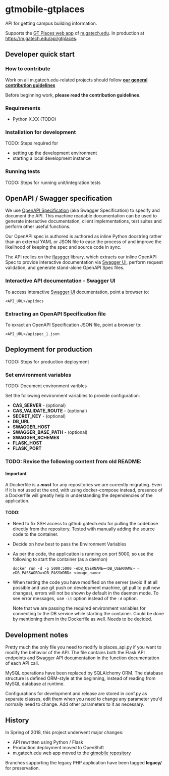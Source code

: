 # gtmobile-gtplaces

API for getting campus building information.

Supports the [GT Places web app](https://github.gatech.edu/gtjourney/gtmobile)
of [m.gatech.edu](https://m.gatech.edu).
In production at https://m.gatech.edu/api/gtplaces.

## Developer quick start

### How to contribute

Work on all m.gatech.edu-related projects should follow
**[our general contribution guidelines](https://github.gatech.edu/gtjourney/gtmobile/blob/master/CONTRIBUTING.md)**

Before beginning work, **please read the contribution guidelines**.

### Requirements

- Python X.XX (TODO)

### Installation for development

TODO: Steps required for
 * setting up the development environment
 * starting a local development instance

### Running tests

TODO: Steps for running unit/integration tests

## OpenAPI / Swagger specification

We use [OpenAPI Specification](https://github.com/OAI/OpenAPI-Specification)
(aka Swagger Specification) to specify and document the API.
This machine readable documentation can be used to generate interactive
documentation, client implementations, test suites and perform other
useful functions.

Our OpenAPI spec is authored is authored as inline Python docstring rather
than an external YAML or JSON file to ease the process of and improve the
 likelihood of keeping the spec and source code in sync.

The API reclies on the [flasgger](https://github.com/rochacbruno/flasgger)
library, which extracts our inline OpenAPI Spec to provide interactive
documentation via [Swagger UI](https://swagger.io/swagger-ui/),
perform request validation, and generate stand-alone OpenAPI Spec files.

### Interactive API documentation - Swagger UI

To access interactive [Swagger UI](https://swagger.io/swagger-ui/)
documentation, point a browser to:
```
<API_URL>/apidocs
```

### Extracting an OpenAPI Specification file

To exract an OpenAPI Specification JSON file, point a browser to:
```
<API_URL>/apispec_1.json
```

## Deployment for production

TODO: Steps for production deployment

### Set environment variables
 TODO: Document environment varibles
 
Set the following environment variables to provide configuration:
- **CAS_SERVER** - (optional)
- **CAS_VALIDATE_ROUTE** - (optional)
- **SECRET_KEY** - (optional)
- **DB_URL**
- **SWAGGER_HOST**
- **SWAGGER_BASE_PATH** - (optional)
- **SWAGGER_SCHEMES**
- **FLASK_HOST**
- **FLASK_PORT**

### TODO: Revise the following content from old README:

#### Important
A Dockerfile is a **_must_** for any repositories we are currently migrating. Even if it is not used at the end, with using docker-compose instead, presence of a Dockerfile will greatly help in understanding the dependencies of the application.

#### TODO:
  * Need to fix SSH access to github.gatech.edu for pulling the codebase directly from the repository. Tested with manually adding the source code to the container.
  * Decide on how best to pass the Environment Variables
  * As per the code, the application is running on port 5000, so use the following to start the container (as a daemon)
    
    ```docker run -d -p 5000:5000 -eDB_USERNAME=<DB_USERNAME> -eDB_PASSWORD=<DB_PASSWORD> <image_name>```
    
  * When testing the code you have modified on the server (avoid if at all possible and use git push on development machine, git pull to pull new changes), errors will not be shown by default in the daemon mode. To see error messages, use `-it` option instead of the `-d` option.
    
    Note that we are passing the required environment variables for connecting to the DB service while starting the container. Could be done by mentioning them in the Dockerfile as well. Needs to be decided.


## Development notes
Pretty much the only file you need to modify is places_api.py if you want to modify the behavior of the API. The file contains both the Flask API endpoints and Swagger API documentation in the function documentation of each API call.

MySQL operations have been replaced by SQLAlchemy ORM. The database structure is defined ORM-style at the beginning, instead of reading from MySQL database at runtime.

Configurations for development and release are stored in conf.py as separate classes, edit them when you need to change any parameter you'd normally need to change. Add other parameters to it as necessary.

## History
In Spring of 2018, this project underwent major changes:
 - API rewritten using Python / Flask
 - Production deployment moved to OpenShift
 - m.gatech.edu web app moved to the [gtmobile repository](https://github.gatech.edu/gtjourney/gtmobile)

 Branches supporting the legacy PHP application have been tagged __legacy/__ for preservation.